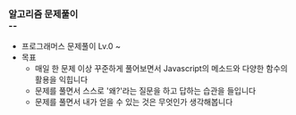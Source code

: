 ### 알고리즘 문제풀이<br> -- 
- 프로그래머스 문제풀이 Lv.0 ~
- 목표 <br> 
  - 매일 한 문제 이상 꾸준하게 풀어보면서 Javascript의 메소드와 다양한 함수의 활용을 익힙니다<br>
  - 문제를 풀면서 스스로 '왜?'라는 질문을 하고 답하는 습관을 들입니다<br>
  - 문제를 풀면서 내가 얻을 수 있는 것은 무엇인가 생각해봅니다<br>
 
